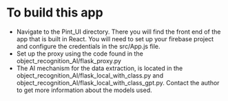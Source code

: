 # To build this app
* Navigate to the Pint_UI directory. There you will find the front end of the app that is built in React. You will need to set up your firebase project and configure the credentials in the src/App.js file.
* Set up the proxy using the code found in the object_recognition_AI/flask_proxy.py
* The AI mechanism for the data extraction, is located in the object_recognition_AI/flask_local_with_class.py and object_recognition_AI/flask_local_with_class_gpt.py. Contact the author to get more information about the models used.
